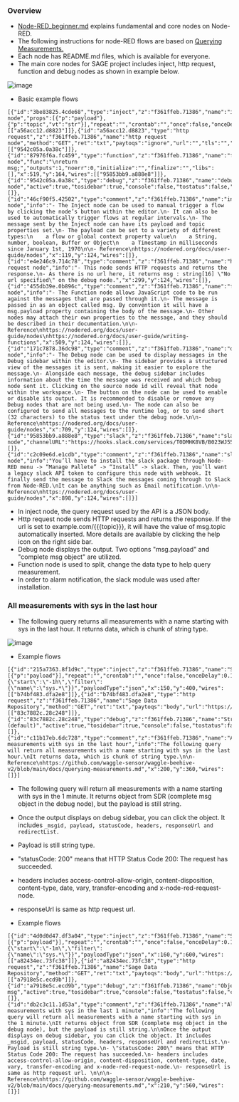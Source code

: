 ### Overview

* [Node-RED_beginner.md](https://github.com/waggle-sensor/summer2021/blob/main/Lee/nodered_examples/Node-RED_beginner.md) explains fundamental and core nodes on Node-RED.
* The following instructions for node-RED flows are based on [Querying Measurements.](https://github.com/waggle-sensor/waggle-beehive-v2/blob/main/docs/querying-measurements.md)
* Each node has README.md files, which is available for everyone.
* The main core nodes for SAGE project includes inject, http request, function and debug nodes as shown in example below.

![image](https://user-images.githubusercontent.com/56851781/128259245-9fd5e4cc-159f-473e-abdc-4dd4b897e447.png)

- Basic example flows

```
[{"id":"3be83825.4cde68","type":"inject","z":"f361ffeb.71386","name":"inject node","props":[{"p":"payload"},{"p":"topic","vt":"str"}],"repeat":"","crontab":"","once":false,"onceDelay":0.1,"topic":"","payload":"","payloadType":"date","x":119,"y":164,"wires":[["a56acc12.d8823"]]},{"id":"a56acc12.d8823","type":"http request","z":"f361ffeb.71386","name":"http request node","method":"GET","ret":"txt","paytoqs":"ignore","url":"","tls":"","persist":false,"proxy":"","authType":"","x":309,"y":164,"wires":[["9542c05a.0a38c"]]},{"id":"87976f6a.fc459","type":"function","z":"f361ffeb.71386","name":"function node","func":"\nreturn msg;","outputs":1,"noerr":0,"initialize":"","finalize":"","libs":[],"x":519,"y":164,"wires":[["95853bb9.a888e8"]]},{"id":"9542c05a.0a38c","type":"debug","z":"f361ffeb.71386","name":"debug node","active":true,"tosidebar":true,"console":false,"tostatus":false,"complete":"payload","targetType":"msg","statusVal":"","statusType":"auto","x":709,"y":164,"wires":[]},{"id":"46cf90f5.42502","type":"comment","z":"f361ffeb.71386","name":"inject node","info":"- The Inject node can be used to manual trigger a flow by clicking the node’s button within the editor.\n- It can also be used to automatically trigger flows at regular intervals.\n- The message sent by the Inject node can have its payload and topic properties set.\n- The payload can be set to a variety of different types:\n    a flow or global context property value\n    a String, number, boolean, Buffer or Object\n    a Timestamp in milliseconds since January 1st, 1970\n\n- Reference\nhttps://nodered.org/docs/user-guide/nodes","x":119,"y":124,"wires":[]},{"id":"e4e246c9.714c78","type":"comment","z":"f361ffeb.71386","name":"http request node","info":"- This node sends HTTP requests and returns the response.\n- As there is no url here, it returns msg : string[16] \"No url specified\" on the debug node.","x":299,"y":124,"wires":[]},{"id":"455db39e.0b896c","type":"comment","z":"f361ffeb.71386","name":"function node","info":"- The Function node allows JavaScript code to be run against the messages that are passed through it.\n- The message is passed in as an object called msg. By convention it will have a msg.payload property containing the body of the message.\n- Other nodes may attach their own properties to the message, and they should be described in their documentation.\n\n- Reference\nhttps://nodered.org/docs/user-guide/nodes\nhttps://nodered.org/docs/user-guide/writing-functions","x":509,"y":124,"wires":[]},{"id":"171c7878.36dc98","type":"comment","z":"f361ffeb.71386","name":"debug node","info":"- The Debug node can be used to display messages in the Debug sidebar within the editor.\n- The sidebar provides a structured view of the messages it is sent, making it easier to explore the message.\n- Alongside each message, the debug sidebar includes information about the time the message was received and which Debug node sent it. Clicking on the source node id will reveal that node within the workspace.\n- The button on the node can be used to enable or disable its output. It is recommended to disable or remove any Debug nodes that are not being used.\n- The node can also be configured to send all messages to the runtime log, or to send short (32 characters) to the status text under the debug node.\n\n- Reference\nhttps://nodered.org/docs/user-guide/nodes","x":709,"y":124,"wires":[]},{"id":"95853bb9.a888e8","type":"slack","z":"f361ffeb.71386","name":"slack node","channelURL":"https://hooks.slack.com/services/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","username":"","emojiIcon":"","channel":"","x":909,"y":244,"wires":[]},{"id":"c2c09e6d.e1cdb","type":"comment","z":"f361ffeb.71386","name":"slack node","info":"You’ll have to install the slack package through Node-RED menu -> “Manage Pallete” -> “Install” -> slack. Then, you’ll want a legacy slack API token to configure this node with webhook. It finally send the message to Slack the messages coming through to Slack from Node-RED.\nIt can be anything such as Email notification.\n\n- Reference\nhttps://nodered.org/docs/user-guide/nodes","x":898,"y":124,"wires":[]}]
```

- In inject node, the query request used by the API is a JSON body.
- Http request node sends HTTP requests and returns the response. If the url is set to example.com/{{{topic}}}, it will have the value of msg.topic automatically inserted. More details are available by clicking the help icon on the right side bar.
- Debug node displays the output. Two options "msg.payload" and "complete msg object" are utilized.
- Function node is used to split, change the data type to help query measurement.
- In order to alarm notification, the slack module was used after installation. 


### All measurements with sys in the last hour

- The following query returns all measurements with a name starting with sys in the last hour. It returns data, which is chunk of string type.

![image](https://user-images.githubusercontent.com/56851781/128259769-e2325847-1d9d-4bc5-ad3d-b4e50c1bab12.png)

- Example flows

```
[{"id":"215a7363.8f1d9c","type":"inject","z":"f361ffeb.71386","name":"SDR_all_sys_1hour","props":[{"p":"payload"}],"repeat":"","crontab":"","once":false,"onceDelay":0.1,"topic":"","payload":"{\"start\":\"-1h\",\"filter\":{\"name\":\"sys.*\"}}","payloadType":"json","x":150,"y":400,"wires":[["b74bf483.dfa2e8"]]},{"id":"b74bf483.dfa2e8","type":"http request","z":"f361ffeb.71386","name":"Sage Data Repository","method":"GET","ret":"txt","paytoqs":"body","url":"https://sdr.sagecontinuum.org/api/v1/query{{{payload.value}}}","tls":"","persist":true,"proxy":"","authType":"basic","x":350,"y":440,"wires":[["83c7882c.28c248"]]},{"id":"83c7882c.28c248","type":"debug","z":"f361ffeb.71386","name":"String_payload (default)","active":true,"tosidebar":true,"console":false,"tostatus":false,"complete":"payload","targetType":"msg","statusVal":"","statusType":"auto","x":590,"y":400,"wires":[]},{"id":"c11b17eb.6dc728","type":"comment","z":"f361ffeb.71386","name":"All measurements with sys in the last hour","info":"The following query will return all measurements with a name starting with sys in the last hour.\nIt returns data, which is chunk of string type.\n\n- Reference\nhttps://github.com/waggle-sensor/waggle-beehive-v2/blob/main/docs/querying-measurements.md","x":200,"y":360,"wires":[]}]
```

- The following query will return all measurements with a name starting with sys in the 1 minute. It returns object from SDR (complete msg object in the debug node), but the payload is still string.

- Once the output displays on debug sidebar, you can click the object. It includes `_msgid, payload, statusCode, headers, responseUrl and redirectList.`
- Payload is still string type.
- "statusCode: 200" means that HTTP Status Code 200: The request has succeeded.
- headers includes access-control-allow-origin, content-disposition, content-type, date, vary, transfer-encoding and x-node-red-request-node.
- responseUrl is same as http request url.

- Example flows

```
[{"id":"4d0d0d47.df3a04","type":"inject","z":"f361ffeb.71386","name":"SDR_all_sys_1minute","props":[{"p":"payload"}],"repeat":"","crontab":"","once":false,"onceDelay":0.1,"topic":"","payload":"{\"start\":\"-1m\",\"filter\":{\"name\":\"sys.*\"}}","payloadType":"json","x":160,"y":600,"wires":[["a82434ec.73fc38"]]},{"id":"a82434ec.73fc38","type":"http request","z":"f361ffeb.71386","name":"Sage Data Repository","method":"GET","ret":"txt","paytoqs":"body","url":"https://sdr.sagecontinuum.org/api/v1/query","tls":"","persist":true,"proxy":"","authType":"basic","x":350,"y":640,"wires":[["a7918e5c.ecd9b"]]},{"id":"a7918e5c.ecd9b","type":"debug","z":"f361ffeb.71386","name":"Object_complete msg","active":true,"tosidebar":true,"console":false,"tostatus":false,"complete":"true","targetType":"full","statusVal":"","statusType":"auto","x":580,"y":600,"wires":[]},{"id":"db2c3c11.1d53a","type":"comment","z":"f361ffeb.71386","name":"All measurements with sys in the last 1 minute","info":"The following query will return all measurements with a name starting with sys in the 1 minute.\nIt returns object from SDR (complete msg object in the debug node), but the payload is still string.\n\nOnce the output displays on debug sidebar, you can click the object. It includes _msgid, payload, statusCode, headers, responseUrl and redirectList.\n- Payload is still string type.\n- \"statusCode: 200\" means that HTTP Status Code 200: The request has succeeded.\n- headers includes access-control-allow-origin, content-disposition, content-type, date, vary, transfer-encoding and x-node-red-request-node.\n- responseUrl is same as http request url. \n\n\n- Reference\nhttps://github.com/waggle-sensor/waggle-beehive-v2/blob/main/docs/querying-measurements.md","x":210,"y":560,"wires":[]}]
```
